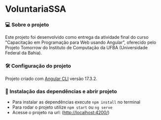 # VoluntariaSSA

### 💻 Sobre o projeto

Este projeto foi desenvolvido como entrega da atividade final do curso "Capacitação em Programação para Web usando Angular", oferecido pelo Projeto Tomorrow do Instituto de Computação da UFBA (Universidade Federal da Bahia).

### 🛠️ Configuração do projeto

Projeto criado com [Angular CLI](https://github.com/angular/angular-cli) versão 17.3.2.

### 🔨 Instalação das dependências e abrir projeto

- Para instalar as dependências execute ``npm install`` no terminal 
- Para rodar o projeto utilize ``npm start`` ou ``ng serve`` 
- Acesse o projeto na url: ([http://localhost:4200/](http://localhost:4200/)) 
